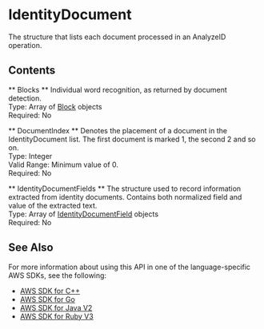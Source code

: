 # IdentityDocument<a name="API_IdentityDocument"></a>

The structure that lists each document processed in an AnalyzeID operation\.

## Contents<a name="API_IdentityDocument_Contents"></a>

 ** Blocks **   <a name="Textract-Type-IdentityDocument-Blocks"></a>
Individual word recognition, as returned by document detection\.  
Type: Array of [Block](API_Block.md) objects  
Required: No

 ** DocumentIndex **   <a name="Textract-Type-IdentityDocument-DocumentIndex"></a>
Denotes the placement of a document in the IdentityDocument list\. The first document is marked 1, the second 2 and so on\.  
Type: Integer  
Valid Range: Minimum value of 0\.  
Required: No

 ** IdentityDocumentFields **   <a name="Textract-Type-IdentityDocument-IdentityDocumentFields"></a>
The structure used to record information extracted from identity documents\. Contains both normalized field and value of the extracted text\.  
Type: Array of [IdentityDocumentField](API_IdentityDocumentField.md) objects  
Required: No

## See Also<a name="API_IdentityDocument_SeeAlso"></a>

For more information about using this API in one of the language\-specific AWS SDKs, see the following:
+  [AWS SDK for C\+\+](https://docs.aws.amazon.com/goto/SdkForCpp/textract-2018-06-27/IdentityDocument) 
+  [AWS SDK for Go](https://docs.aws.amazon.com/goto/SdkForGoV1/textract-2018-06-27/IdentityDocument) 
+  [AWS SDK for Java V2](https://docs.aws.amazon.com/goto/SdkForJavaV2/textract-2018-06-27/IdentityDocument) 
+  [AWS SDK for Ruby V3](https://docs.aws.amazon.com/goto/SdkForRubyV3/textract-2018-06-27/IdentityDocument) 